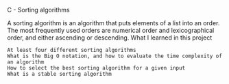 C - Sorting algorithms

A sorting algorithm is an algorithm that puts elements of a list into an order. The most frequently used orders are numerical order and lexicographical order, and either ascending or descending.
What I learned in this project

    At least four different sorting algorithms
    What is the Big O notation, and how to evaluate the time complexity of an algorithm
    How to select the best sorting algorithm for a given input
    What is a stable sorting algorithm

